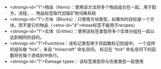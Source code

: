 * <strongx-id="1">物品（Items）：</strong>使用该方法将多个物品组合在一起，用于配方，流程，… 物品标签取代旧版矿物词典系统
* <strongx-id="1">方块（Blocks）：</strong>只使用方块类型，如果你的目标是一个方块，而不是它的物品（<emx-id="4">these标签不能用于recipes</em>）
* <strongx-id="1">实体（Entites）：</strong>使用该标签类型将多个实体分组在一起以达到相同的目的。
* <strongx-id="1">Functions：</strong>该标记类型用于将函数标记到组中。 一个这样的组叫做 “tick”，来自 “minecraft” 命名空间。 标记在 “tick” 命名空间下的函数将在每个游戏刻中执行。
* <strongx-id="1">Damage types：</strong> 该标签类型将与伤害类型一起使用